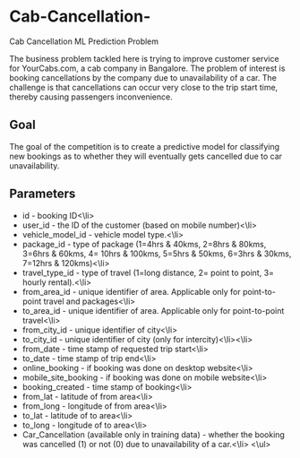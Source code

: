 # Cab-Cancellation-
Cab Cancellation ML Prediction Problem

The business problem tackled here is trying to improve customer service for YourCabs.com, a cab company in Bangalore.
The problem of interest is booking cancellations by the company due to unavailability of a car. The challenge is that cancellations 
can occur very close to the trip start time, thereby causing passengers inconvenience.

## Goal
The goal of the competition is to create a predictive model for classifying new bookings as to whether they will eventually gets cancelled due to car unavailability.

## Parameters
<ul>
<li>id - booking ID<\li>
<li>user_id - the ID of the customer (based on mobile number)<\li>
<li>vehicle_model_id - vehicle model type.<\li>
<li>package_id - type of package (1=4hrs & 40kms, 2=8hrs & 80kms, 3=6hrs & 60kms, 4= 10hrs & 100kms, 5=5hrs & 50kms, 6=3hrs
& 30kms, 7=12hrs & 120kms)<\li>
<li>travel_type_id - type of travel (1=long distance, 2= point to point, 3= hourly rental).<\li>
<li>from_area_id - unique identifier of area. Applicable only for point-to-point travel and packages<\li>
<li>to_area_id - unique identifier of area. Applicable only for point-to-point travel<\li>
<li>from_city_id - unique identifier of city<\li>
<li>to_city_id - unique identifier of city (only for intercity)<\li><\li>
<li>from_date - time stamp of requested trip start<\li>
<li>to_date - time stamp of trip end<\li>
<li>online_booking - if booking was done on desktop website<\li>
<li>mobile_site_booking - if booking was done on mobile website<\li>
<li>booking_created - time stamp of booking<\li>
<li>from_lat - latitude of from area<\li>
<li>from_long - longitude of from area<\li>
<li>to_lat - latitude of to area<\li>
<li>to_long - longitude of to area<\li>
<li>Car_Cancellation (available only in training data) - whether the booking was cancelled (1) or not (0) due to unavailability of a car.<\li>
<\ul>
